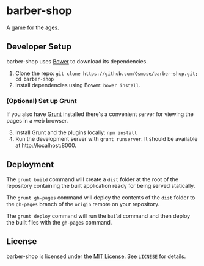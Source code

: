 # barber-shop

A game for the ages.

## Developer Setup

barber-shop uses [Bower](http://bower.io/) to download its dependencies.

1. Clone the repo: `git clone https://github.com/Osmose/barber-shop.git; cd barber-shop`
2. Install dependencies using Bower: `bower install`.

### (Optional) Set up Grunt

If you also have [Grunt](http://gruntjs.com/) installed there's a convenient server for viewing the
pages in a web browser.

3. Install Grunt and the plugins locally: `npm install`
4. Run the development server with `grunt runserver`. It should be available at
   http://localhost:8000.

## Deployment

The `grunt build` command will create a `dist` folder at the root of the repository containing the
built application ready for being served statically.

The `grunt gh-pages` command will deploy the contents of the `dist` folder to the `gh-pages` branch
of the `origin` remote on your repository.

The `grunt deploy` command will run the `build` command and then deploy the built files with the
`gh-pages` command.

## License

barber-shop is licensed under the [MIT License](http://opensource.org/licenses/MIT). See `LICNESE`
for details.
